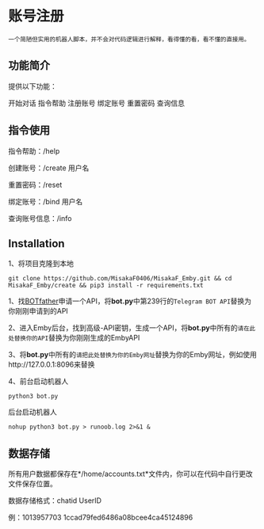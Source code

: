 # 账号注册

    一个简陋但实用的机器人脚本，并不会对代码逻辑进行解释，看得懂的看，看不懂的直接用。

## 功能简介

提供以下功能： 

开始对话
指令帮助
注册账号
绑定账号
重置密码
查询信息



## 指令使用

指令帮助：/help

创建账号：/create 用户名

重置密码：/reset

绑定账号：/bind 用户名

查询账号信息：/info



## Installation

1、将项目克隆到本地

```
git clone https://github.com/MisakaF0406/MisakaF_Emby.git && cd MisakaF_Emby/create && pip3 install -r requirements.txt
```

1、找[BOTfather](https://t.me/BotFather)申请一个API，将**bot.py**中第239行的`Telegram BOT API`替换为你刚刚申请到的API

2、进入Emby后台，找到高级-API密钥，生成一个API，将**bot.py**中所有的`请在此处替换你的API`替换为你刚刚生成的EmbyAPI

3、将**bot.py**中所有的`请把此处替换为你的Emby网址`替换为你的Emby网址，例如使用http://127.0.0.1:8096来替换

4、前台启动机器人

```
python3 bot.py
```

后台启动机器人

```
nohup python3 bot.py > runoob.log 2>&1 &
```



## 数据存储

所有用户数据都保存在*/home/accounts.txt*文件内，你可以在代码中自行更改文件保存位置。

数据存储格式：chatid UserID

例：1013957703 1ccad79fed6486a08bcee4ca45124896







​		

